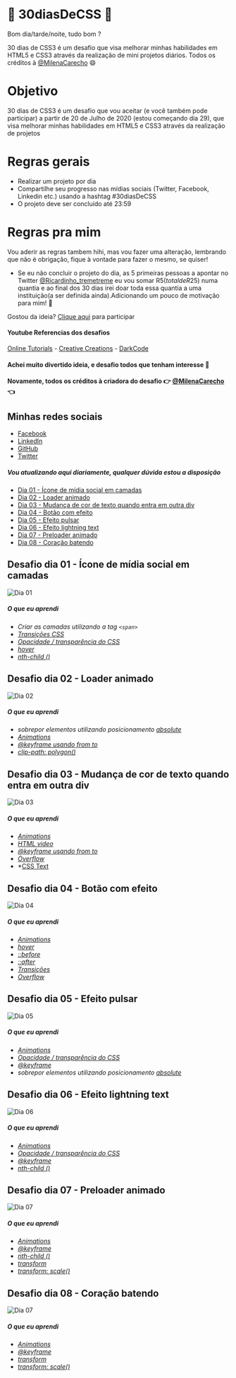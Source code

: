 # 🚀 30diasDeCSS 🚀

  Bom dia/tarde/noite, tudo bom ?  
  
  30 dias de CSS3 é um desafio que visa melhorar minhas habilidades em HTML5 e CSS3 através da realização de mini projetos diários.
  Todos os créditos à [@MilenaCarecho](https://twitter.com/MilenaCarecho) 😄

 # Objetivo

  30 dias de CSS3 é um desafio que vou aceitar (e você também pode participar) a partir de 20 de Julho de 2020 (estou começando dia 29), que visa melhorar minhas habilidades em       HTML5 e CSS3 através da realização de projetos 
  
  # Regras gerais

  * Realizar um projeto por dia
  * Compartilhe seu progresso nas mídias sociais (Twitter, Facebook, Linkedin etc.) usando a hashtag #30diasDeCSS
  * O projeto deve ser concluído até 23:59

  # Regras pra mim 
  Vou aderir as regras tambem hihi, mas vou fazer uma alteração, lembrando que não é obrigação, fique à vontade para fazer o mesmo, se quiser!

  * Se eu não concluir o projeto do dia, as 5 primeiras pessoas a apontar no Twitter [@Ricardinho_tremetreme](https://twitter.com/Ricardo_Zamboni) eu vou somar R$5 (total de R$25) numa quantia e ao final dos 30 dias irei doar toda essa quantia a uma instituição(a ser definida ainda).Adicionando um pouco de motivação para mim! 💸
  
  Gostou da ideia? 
  [Clique aqui](https://github.com/MilenaCarecho/30diasDeCSS/issues/1) para participar 
  
#### Youtube Referencias dos desafios
[Online Tutorials](https://www.youtube.com/channel/UCbwXnUipZsLfUckBPsC7Jog) - 
[Creative Creations](https://www.youtube.com/channel/UCOKmVksbzoKJKmtu7rlEM1A) - 
[DarkCode](https://www.youtube.com/channel/UCD3KVjbb7aq2OiOffuungzw)

#### Achei muito divertido ideia, e desafio todos que tenham interesse 🤗
#### Novamente, todos os créditos à criadora do desafio 👉 [@MilenaCarecho](https://twitter.com/MilenaCarecho) 👈

## Minhas redes sociais
 * [Facebook](https://www.facebook.com/ricardo.zamboni.142/)
 * [LinkedIn](https://www.linkedin.com/in/ricardo-zamboni-3906471b3/)
 * [GitHub](https://github.com/Ricmaloy)
 * [Twitter](https://twitter.com/Ricardo_Zamboni)
  
##### Vou atualizando aqui diariamente, qualquer dúvida estou a disposição 

* [Dia 01 - Ícone de mídia social em camadas](#id01)
* [Dia 02 - Loader animado](#id02)
* [Dia 03 - Mudança de cor de texto quando entra em outra div](#id03)
* [Dia 04 - Botão com efeito](#id04)
* [Dia 05 - Efeito pulsar](#id05)
* [Dia 06 - Efeito lightning text](#id06)
* [Dia 07 - Preloader animado](#id07)
* [Dia 08 - Coração batendo](#id08)


##  Desafio dia 01 - Ícone de mídia social em camadas <a name="id01"></a>
![Dia 01](https://i.imgur.com/2jBQn1g.gif)

##### O que eu aprendi


* *Criar as camadas utilizando a tag `<span>`*
* *[Transições CSS](https://www.w3schools.com/css/css3_transitions.asp)*
* *[Opacidade / transparência do CSS](https://www.w3schools.com/css/css_image_transparency.asp)*
* *[hover](https://www.w3schools.com/cssref/sel_hover.asp)*
* *[nth-child ()](https://www.w3schools.com/cssref/sel_nth-child.asp)*


##  Desafio dia 02 - Loader animado <a name="id02"></a>
![Dia 02](https://i.imgur.com/o23iDx4.gif)

##### O que eu aprendi


* *sobrepor elementos utilizando posicionamento [absolute](https://www.w3schools.com/cssref/pr_class_position.asp)*
* *[Animations](https://www.w3schools.com/css/css3_animations.asp)*
* *[@keyframe usando from to](https://www.w3schools.com/cssref/css3_pr_animation-keyframes.asp)*
* *[clip-path: polygon()](https://www.w3schools.com/cssref/css3_pr_clip-path.asp)*


##  Desafio dia 03 - Mudança de cor de texto quando entra em outra div <a name="id03"></a>
![Dia 03](gifs/giphy.gif)

##### O que eu aprendi

* *[Animations](https://www.w3schools.com/css/css3_animations.asp)*
* *[HTML video](https://www.w3schools.com/html/html5_video.asp)*
* *[@keyframe usando from to](https://www.w3schools.com/cssref/css3_pr_animation-keyframes.asp)*
* *[Overflow](https://www.w3schools.com/css/css_overflow.asp)*
* *[CSS Text](https://www.w3schools.com/css/css_text.asp)


##  Desafio dia 04 - Botão com efeito <a name="id04"></a>
![Dia 04](https://i.imgur.com/yvzI1gN.gif)

##### O que eu aprendi

* *[Animations](https://www.w3schools.com/css/css3_animations.asp)*
* *[hover](https://www.w3schools.com/cssref/sel_hover.asp)*
* *[::before](https://www.w3schools.com/cssref/sel_before.asp)*
* *[::after](https://www.w3schools.com/cssref/sel_after.asp)*
* *[Transições ](https://www.w3schools.com/css/css3_transitions.asp)*
* *[Overflow](https://www.w3schools.com/css/css_overflow.asp)*


##  Desafio dia 05 - Efeito pulsar <a name="id05"></a>
![Dia 05](https://i.imgur.com/jZIOslJ.gif)

##### O que eu aprendi

* *[Animations](https://www.w3schools.com/css/css3_animations.asp)*
* *[Opacidade / transparência do CSS](https://www.w3schools.com/css/css_image_transparency.asp)*
* *[@keyframe](https://www.w3schools.com/cssref/css3_pr_animation-keyframes.asp)*
* *sobrepor elementos utilizando posicionamento [absolute](https://www.w3schools.com/cssref/pr_class_position.asp)*


##  Desafio dia 06 - Efeito lightning text <a name="id06"></a>
![Dia 06](https://i.imgur.com/jglVJFh.gif)

##### O que eu aprendi

* *[Animations](https://www.w3schools.com/css/css3_animations.asp)*
* *[Opacidade / transparência do CSS](https://www.w3schools.com/css/css_image_transparency.asp)*
* *[@keyframe](https://www.w3schools.com/cssref/css3_pr_animation-keyframes.asp)*
* *[nth-child ()](https://www.w3schools.com/cssref/sel_nth-child.asp)*


##  Desafio dia 07 - Preloader animado <a name="id07"></a>
![Dia 07](https://i.imgur.com/LGQuSAo.gif)

##### O que eu aprendi

* *[Animations](https://www.w3schools.com/css/css3_animations.asp)*
* *[@keyframe](https://www.w3schools.com/cssref/css3_pr_animation-keyframes.asp)*
* *[nth-child ()](https://www.w3schools.com/cssref/sel_nth-child.asp)*
* *[transform](https://www.w3schools.com/cssref/css3_pr_transform.asp)*
* *[transform: scale()](https://developer.mozilla.org/pt-BR/docs/Web/CSS/transform-function/scale)*


##  Desafio dia 08 - Coração batendo <a name="id08"></a>
![Dia 07](https://i.imgur.com/NidsuBx.gif)

##### O que eu aprendi

* *[Animations](https://www.w3schools.com/css/css3_animations.asp)*
* *[@keyframe](https://www.w3schools.com/cssref/css3_pr_animation-keyframes.asp)*
* *[transform](https://www.w3schools.com/cssref/css3_pr_transform.asp)*
* *[transform: scale()](https://developer.mozilla.org/pt-BR/docs/Web/CSS/transform-function/scale)*